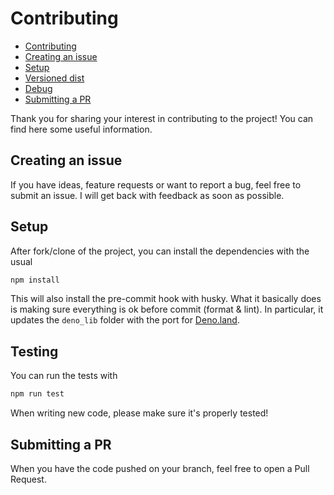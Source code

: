 # Contributing

- [Contributing](#contributing)
- [Creating an issue](#creating-an-issue)
- [Setup](#setup)
- [Versioned dist](#versioned-dist)
- [Debug](#debug)
- [Submitting a PR](#submitting-a-pr)
  <br/>

Thank you for sharing your interest in contributing to the project! You can find here some useful information.

## Creating an issue

If you have ideas, feature requests or want to report a bug, feel free to submit an issue. I will get back with feedback as soon as possible.

## Setup

After fork/clone of the project, you can install the dependencies with the usual

```sh
npm install
```

This will also install the pre-commit hook with husky. What it basically does is making sure everything is ok before commit (format & lint).
In particular, it updates the `deno_lib` folder with the port for [Deno.land](https://deno.land/).

## Testing

You can run the tests with

```sh
npm run test
```

When writing new code, please make sure it's properly tested!

## Submitting a PR

When you have the code pushed on your branch, feel free to open a Pull Request.
